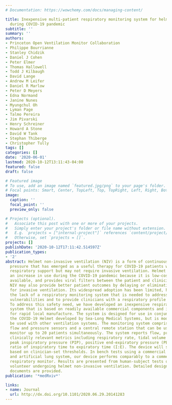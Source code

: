 ```yaml
---
# Documentation: https://wowchemy.com/docs/managing-content/

title: Inexpensive multi-patient respiratory monitoring system for helmet ventilation
  during COVID-19 pandemic
subtitle: ''
summary: ''
authors:
- Princeton Open Ventilation Monitor Collaboration
- Philippe Bourrianne
- Stanley Chidzik
- Daniel J Cohen
- Peter Elmer
- Thomas Hallowell
- Todd J Kilbaugh
- David Lange
- Andrew M Leifer
- Daniel R Marlow
- Peter D Meyers
- Edna Normand
- Janine Nunes
- Myungchul Oh
- Lyman Page
- Talmo Pereira
- Jim Pivarski
- Henry Schreiner
- Howard A Stone
- David W Tank
- Stephan Thiberge
- Christopher Tully
tags: []
categories: []
date: '2020-06-01'
lastmod: 2020-10-12T13:11:43-04:00
featured: false
draft: false

# Featured image
# To use, add an image named `featured.jpg/png` to your page's folder.
# Focal points: Smart, Center, TopLeft, Top, TopRight, Left, Right, BottomLeft, Bottom, BottomRight.
image:
  caption: ''
  focal_point: ''
  preview_only: false

# Projects (optional).
#   Associate this post with one or more of your projects.
#   Simply enter your project's folder or file name without extension.
#   E.g. `projects = ["internal-project"]` references `content/project/deep-learning/index.md`.
#   Otherwise, set `projects = []`.
projects: []
publishDate: '2020-10-12T17:11:42.514597Z'
publication_types:
- '2'
abstract: Helmet non-invasive ventilation (NIV) is a form of continuous positive applied
  pressure that has emerged as a useful therapy for COVID-19 patients who require
  respiratory support but may not require invasive ventilation. Helmet NIV has seen
  an increase in use during the COVID-19 pandemic because it is low-cost, readily
  available, and provides viral filters between the patient and clinician. Helmet
  NIV may also provide better patient outcomes by delaying or eliminating the need
  for invasive ventilation. Its widespread adoption has been limited, however, by
  the lack of a respiratory monitoring system that is needed to address known safety
  vulnerabilities and to provide clinicians with a respiratory profile of the patient.
  To address this safety need, we have developed an inexpensive respiratory monitoring
  system that is based on readily available commercial components and is suitable
  for rapid local manufacture. The system is designed for use in conjunction with
  the COVID-19 Helmet developed by Sea-Long Medical Systems, but is modular and can
  be used with other ventilation systems. The monitoring system comprises one or more
  flow and pressure sensors and a central remote station that can be used to remotely
  monitor up to 20 patients simultaneously. The system reports flow, pressure, and
  clinically relevant metrics including respiratory rate, tidal volume equivalent,
  peak inspiratory pressure (PIP), positive end-expiratory pressure (PEEP) and the
  ratio of inspiratory time to expiratory time (I:E). The device will sound alarms
  based on clinician-set thresholds. In bench tests using a commercial ventilator
  and artificial lung system, our device performs comparably to a commercial single-patient
  respiratory monitor. Results are presented from human-subject tests on a healthy
  volunteer undergoing helmet non-invasive ventilation. Detailed design and manufacturing
  documents are provided.
publication: '*medRxiv*'

links:
- name: Journal
  url: http://dx.doi.org/10.1101/2020.06.29.20141283
---
```

